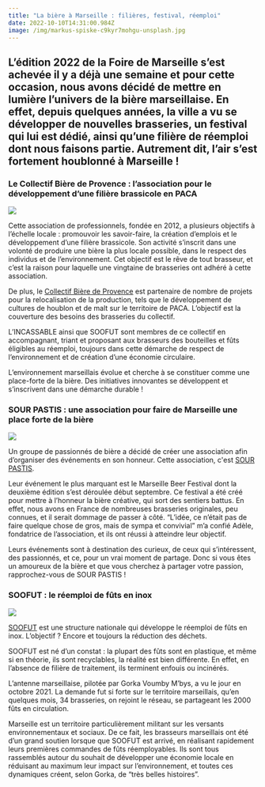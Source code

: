 ```yaml
---
title: "La bière à Marseille : filières, festival, réemploi"
date: 2022-10-10T14:31:00.984Z
image: /img/markus-spiske-c9kyr7mohgu-unsplash.jpg
---
```

## **L’édition 2022 de la Foire de Marseille s’est achevée il y a déjà une semaine** et pour cette occasion, nous avons décidé de mettre en lumière l’univers de la bière marseillaise. En effet, depuis quelques années, la ville a vu se développer de nouvelles brasseries, un festival qui lui est dédié, ainsi qu’une filière de réemploi dont nous faisons partie. Autrement dit, l’air s’est fortement houblonné à Marseille !





### **Le Collectif Bière de Provence : l’association pour le développement d’une filière brassicole en PACA**

![](/img/1.png)

Cette association de professionnels, fondée en 2012, a plusieurs objectifs à l’échelle locale : promouvoir les savoir-faire, la création d’emplois et le développement d’une filière brassicole. Son activité s’inscrit dans une volonté de produire une bière la plus locale possible, dans le respect des individus et de l’environnement. Cet objectif est le rêve de tout brasseur, et c’est la raison pour laquelle une vingtaine de brasseries ont adhéré à cette association.

De plus, le [Collectif Bière de Provence](https://labieredeprovence.fr/association) est partenaire de nombre de projets pour la relocalisation de la production, tels que le développement de cultures de houblon et de malt sur le territoire de PACA. L’objectif est la couverture des besoins des brasseries du collectif.

L’INCASSABLE ainsi que SOOFUT sont membres de ce collectif en accompagnant, triant et proposant aux brasseurs des bouteilles et fûts éligibles au réemploi, toujours dans cette démarche de respect de l’environnement et de création d’une économie circulaire.

L’environnement marseillais évolue et cherche à se constituer comme une place-forte de la bière. Des initiatives innovantes se développent et s’inscrivent dans une démarche durable !





### **SOUR PASTIS : une association pour faire de Marseille une place forte de la bière**

![](/img/3.png)

Un groupe de passionnés de bière a décidé de créer une association afin d’organiser des événements en son honneur. Cette association, c'est [SOUR PASTIS](https://www.facebook.com/sourpastis/).

Leur événement le plus marquant est le Marseille Beer Festival dont la deuxième édition s’est déroulée début septembre. Ce festival a été créé pour mettre à l’honneur la bière créative, qui sort des sentiers battus. En effet, nous avons en France de nombreuses brasseries originales, peu connues, et il serait dommage de passer à côté. “L’idée, ce n’était pas de faire quelque chose de gros, mais de sympa et convivial” m’a confié Adèle, fondatrice de l’association, et ils ont réussi à atteindre leur objectif.

Leurs événements sont à destination des curieux, de ceux qui s’intéressent, des passionnés, et ce, pour un vrai moment de partage. Donc si vous êtes un amoureux de la bière et que vous cherchez à partager votre passion, rapprochez-vous de SOUR PASTIS !

### **SOOFUT : le réemploi de fûts en inox**

![](/img/sans-titre-3-.png)

[SOOFUT](https://soofut.com/) est une structure nationale qui développe le réemploi de fûts en inox. L’objectif ? Encore et toujours la réduction des déchets. 

SOOFUT est né d’un constat : la plupart des fûts sont en plastique, et même si en théorie, ils sont recyclables, la réalité est bien différente. En effet, en l’absence de filière de traitement, ils terminent enfouis ou incinérés. 

L’antenne marseillaise, pilotée par Gorka Voumby M’bys, a vu le jour en octobre 2021. La demande fut si forte sur le territoire marseillais, qu’en quelques mois, 34 brasseries, on rejoint le réseau, se partageant les 2000 fûts en circulation.

Marseille est un territoire particulièrement militant sur les versants environnementaux et sociaux. De ce fait, les brasseurs marseillais ont été d’un grand soutien lorsque que SOOFUT est arrivé, en réalisant rapidement leurs premières commandes de fûts réemployables. Ils sont tous rassemblés autour du souhait de développer une économie locale en réduisant au maximum leur impact sur l’environnement, et toutes ces dynamiques créent, selon Gorka, de “très belles histoires”.